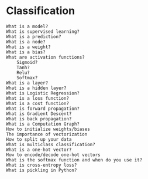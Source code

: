 # Classification

    What is a model?
    What is supervised learning?
    What is a prediction?
    What is a node?
    What is a weight?
    What is a bias?
    What are activation functions?
        Sigmoid?
        Tanh?
        Relu?
        Softmax?
    What is a layer?
    What is a hidden layer?
    What is Logistic Regression?
    What is a loss function?
    What is a cost function?
    What is forward propagation?
    What is Gradient Descent?
    What is back propagation?
    What is a Computation Graph?
    How to initialize weights/biases
    The importance of vectorization
    How to split up your data
    What is multiclass classification?
    What is a one-hot vector?
    How to encode/decode one-hot vectors
    What is the softmax function and when do you use it?
    What is cross-entropy loss?
    What is pickling in Python?
